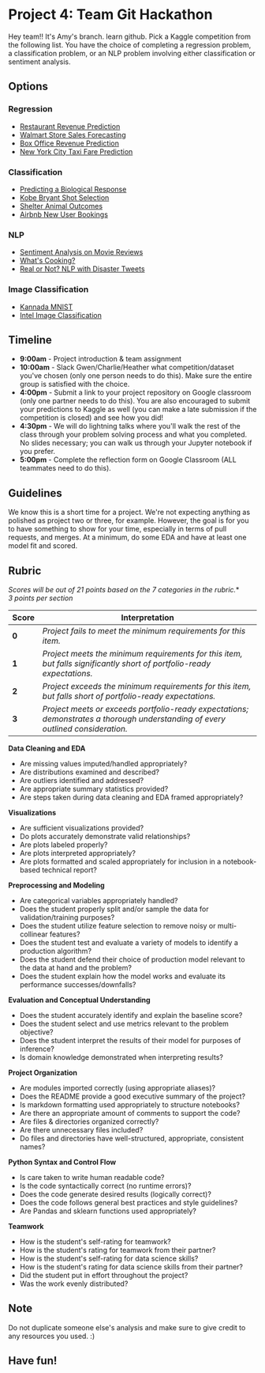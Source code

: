 # Project 4: Team Git Hackathon

Hey team!! It's Amy's branch.
learn github. Pick a Kaggle competition from the following list. You have the choice of completing a regression problem, a classification problem, or an NLP problem involving either classification or sentiment analysis.

## Options
### Regression
- [Restaurant Revenue Prediction](https://www.kaggle.com/c/restaurant-revenue-prediction)
- [Walmart Store Sales Forecasting](https://www.kaggle.com/c/walmart-recruiting-store-sales-forecasting)
- [Box Office Revenue Prediction](https://www.kaggle.com/c/tmdb-box-office-prediction)
- [New York City Taxi Fare Prediction](https://www.kaggle.com/c/new-york-city-taxi-fare-prediction)

### Classification
- [Predicting a Biological Response](https://www.kaggle.com/c/bioresponse/data)
- [Kobe Bryant Shot Selection](https://www.kaggle.com/c/kobe-bryant-shot-selection)
- [Shelter Animal Outcomes](https://www.kaggle.com/c/shelter-animal-outcomes)
- [Airbnb New User Bookings](https://www.kaggle.com/c/airbnb-recruiting-new-user-bookings)

### NLP
- [Sentiment Analysis on Movie Reviews](https://www.kaggle.com/c/sentiment-analysis-on-movie-reviews)
- [What's Cooking?](https://www.kaggle.com/c/whats-cooking)
- [Real or Not? NLP with Disaster Tweets](https://www.kaggle.com/c/nlp-getting-started/)

### Image Classification

- [Kannada MNIST](https://www.kaggle.com/c/Kannada-MNIST)
- [Intel Image Classification](https://www.kaggle.com/puneet6060/intel-image-classification)

## Timeline
- **9:00am** - Project introduction & team assignment
- **10:00am** - Slack Gwen/Charlie/Heather what competition/dataset you've chosen (only one person needs to do this). Make sure the entire group is satisfied with the choice.
- **4:00pm** - Submit a link to your project repository on Google classroom (only one partner needs to do this). You are also encouraged to submit your predictions to Kaggle as well (you can make a late submission if the competition is closed) and see how you did!
- **4:30pm** - We will do lightning talks where you'll walk the rest of the class through your problem solving process and what you completed. No slides necessary; you can walk us through your Jupyter notebook if you prefer.
- **5:00pm** - Complete the reflection form on Google Classroom (ALL teammates need to do this).

## Guidelines

We know this is a short time for a project. We're not expecting anything as polished as project two or three, for example. However, the goal is for you to have something to show for your time, especially in terms of pull requests, and merges. At a minimum, do some EDA and have at least one model fit and scored.

## Rubric

*Scores will be out of 21 points based on the 7 categories in the rubric.** <br>
*3 points per section*<br>

| Score | Interpretation |
| --- | --- |
| **0** | *Project fails to meet the minimum requirements for this item.* |
| **1** | *Project meets the minimum requirements for this item, but falls significantly short of portfolio-ready expectations.* |
| **2** | *Project exceeds the minimum requirements for this item, but falls short of portfolio-ready expectations.* |
| **3** | *Project meets or exceeds portfolio-ready expectations; demonstrates a thorough understanding of every outlined consideration.* |

**Data Cleaning and EDA**
- Are missing values imputed/handled appropriately?
- Are distributions examined and described?
- Are outliers identified and addressed?
- Are appropriate summary statistics provided?
- Are steps taken during data cleaning and EDA framed appropriately?

**Visualizations**
- Are sufficient visualizations provided?
- Do plots accurately demonstrate valid relationships?
- Are plots labeled properly?
- Are plots interpreted appropriately?
- Are plots formatted and scaled appropriately for inclusion in a notebook-based technical report?

**Preprocessing and Modeling**
- Are categorical variables appropriately handled?
- Does the student properly split and/or sample the data for validation/training purposes?
- Does the student utilize feature selection to remove noisy or multi-collinear features?
- Does the student test and evaluate a variety of models to identify a production algorithm?
- Does the student defend their choice of production model relevant to the data at hand and the problem?
- Does the student explain how the model works and evaluate its performance successes/downfalls?

**Evaluation and Conceptual Understanding**
- Does the student accurately identify and explain the baseline score?
- Does the student select and use metrics relevant to the problem objective?
- Does the student interpret the results of their model for purposes of inference?
- Is domain knowledge demonstrated when interpreting results?

**Project Organization**
- Are modules imported correctly (using appropriate aliases)?
- Does the README provide a good executive summary of the project?
- Is markdown formatting used appropriately to structure notebooks?
- Are there an appropriate amount of comments to support the code?
- Are files & directories organized correctly?
- Are there unnecessary files included?
- Do files and directories have well-structured, appropriate, consistent names?

**Python Syntax and Control Flow**
- Is care taken to write human readable code?
- Is the code syntactically correct (no runtime errors)?
- Does the code generate desired results (logically correct)?
- Does the code follows general best practices and style guidelines?
- Are Pandas and sklearn functions used appropriately?

**Teamwork**  
- How is the student's self-rating for teamwork?
- How is the student's rating for teamwork from their partner?
- How is the student's self-rating for data science skills?
- How is the student's rating for data science skills from their partner?
- Did the student put in effort throughout the project?
- Was the work evenly distributed?

## Note

Do not duplicate someone else's analysis and make sure to give credit to any resources you used. :)

## Have fun!
